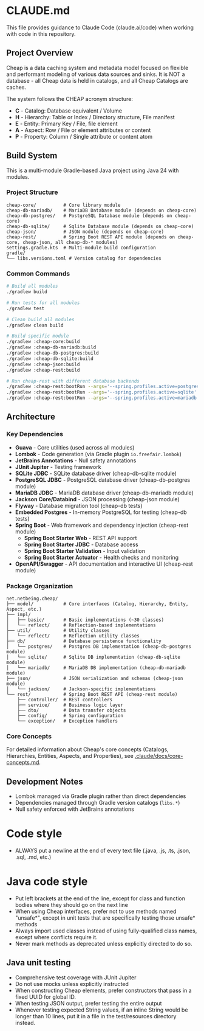 # CLAUDE.md

This file provides guidance to Claude Code (claude.ai/code) when working with code in this repository.

## Project Overview

Cheap is a data caching system and metadata model focused on flexible and performant modeling of various data sources and sinks. It is NOT a database - all Cheap data is held in catalogs, and all Cheap Catalogs are caches.

The system follows the CHEAP acronym structure:
- **C** - Catalog: Database equivalent / Volume
- **H** - Hierarchy: Table or Index / Directory structure, File manifest  
- **E** - Entity: Primary Key / File, file element
- **A** - Aspect: Row / File or element attributes or content
- **P** - Property: Column / Single attribute or content atom

## Build System

This is a multi-module Gradle-based Java project using Java 24 with modules.

### Project Structure

```
cheap-core/          # Core library module
cheap-db-mariadb/    # MariaDB Database module (depends on cheap-core)
cheap-db-postgres/   # PostgreSQL Database module (depends on cheap-core)
cheap-db-sqlite/     # Sqlite Database module (depends on cheap-core)
cheap-json/          # JSON module (depends on cheap-core)
cheap-rest/          # Spring Boot REST API module (depends on cheap-core, cheap-json, all cheap-db-* modules)
settings.gradle.kts  # Multi-module build configuration
gradle/
└── libs.versions.toml # Version catalog for dependencies
```

### Common Commands

```bash
# Build all modules
./gradlew build

# Run tests for all modules
./gradlew test

# Clean build all modules
./gradlew clean build

# Build specific module
./gradlew :cheap-core:build
./gradlew :cheap-db-mariadb:build
./gradlew :cheap-db-postgres:build
./gradlew :cheap-db-sqlite:build
./gradlew :cheap-json:build
./gradlew :cheap-rest:build

# Run cheap-rest with different database backends
./gradlew :cheap-rest:bootRun --args='--spring.profiles.active=postgres'
./gradlew :cheap-rest:bootRun --args='--spring.profiles.active=sqlite'
./gradlew :cheap-rest:bootRun --args='--spring.profiles.active=mariadb'
```

## Architecture

### Key Dependencies
- **Guava** - Core utilities (used across all modules)
- **Lombok** - Code generation (via Gradle plugin `io.freefair.lombok`)
- **JetBrains Annotations** - Null safety annotations
- **JUnit Jupiter** - Testing framework
- **SQLite JDBC** - SQLite database driver (cheap-db-sqlite module)
- **PostgreSQL JDBC** - PostgreSQL database driver (cheap-db-postgres module)
- **MariaDB JDBC** - MariaDB database driver (cheap-db-mariadb module)
- **Jackson Core/Databind** - JSON processing (cheap-json module)
- **Flyway** - Database migration tool (cheap-db tests)
- **Embedded Postgres** - In-memory PostgreSQL for testing (cheap-db tests)
- **Spring Boot** - Web framework and dependency injection (cheap-rest module)
  - **Spring Boot Starter Web** - REST API support
  - **Spring Boot Starter JDBC** - Database access
  - **Spring Boot Starter Validation** - Input validation
  - **Spring Boot Starter Actuator** - Health checks and monitoring
- **OpenAPI/Swagger** - API documentation and interactive UI (cheap-rest module)

### Package Organization
```
net.netbeing.cheap/
├── model/           # Core interfaces (Catalog, Hierarchy, Entity, Aspect, etc.)
├── impl/
│   ├── basic/       # Basic implementations (~30 classes)
│   └── reflect/     # Reflection-based implementations
├── util/            # Utility classes
│   └── reflect/     # Reflection utility classes
├── db/              # Database persistence functionality
│   └── postgres/    # Postgres DB implementation (cheap-db-postgres module)
│   └── sqlite/      # Sqlite DB implementation (cheap-db-sqlite module)
│   └── mariadb/     # MariaDB DB implementation (cheap-db-mariadb module)
├── json/            # JSON serialization and schemas (cheap-json module)
│   └── jackson/     # Jackson-specific implementations
└── rest/            # Spring Boot REST API (cheap-rest module)
    ├── controller/  # REST controllers
    ├── service/     # Business logic layer
    ├── dto/         # Data transfer objects
    ├── config/      # Spring configuration
    └── exception/   # Exception handlers
```

### Core Concepts

For detailed information about Cheap's core concepts (Catalogs, Hierarchies, Entities, Aspects, and Properties), see [.claude/docs/core-concepts.md](.claude/docs/core-concepts.md).

## Development Notes

- Lombok managed via Gradle plugin rather than direct dependencies
- Dependencies managed through Gradle version catalogs (`libs.*`)
- Null safety enforced with JetBrains annotations

# Code style
- ALWAYS put a newline at the end of every text file (.java, .js, .ts, .json, .sql, .md, etc.)
 
# Java code style
- Put left brackets at the end of the line, except for class and function bodies where they should go on the next line
- When using Cheap interfaces, prefer not to use methods named "unsafe*", except in unit tests that are specifically testing those unsafe* methods
- Always import used classes instead of using fully-qualified class names, except where conflicts require it.
- Never mark methods as deprecated unless explicitly directed to do so.

## Java unit testing
- Comprehensive test coverage with JUnit Jupiter
- Do not use mocks unless explicitly instructed
- When constructing Cheap elements, prefer constructors that pass in a fixed UUID for global ID.
- When testing JSON output, prefer testing the entire output
- Whenever testing expected String values, if an inline String would be longer than 10 lines, put it in a file in the test/resources directory instead.
